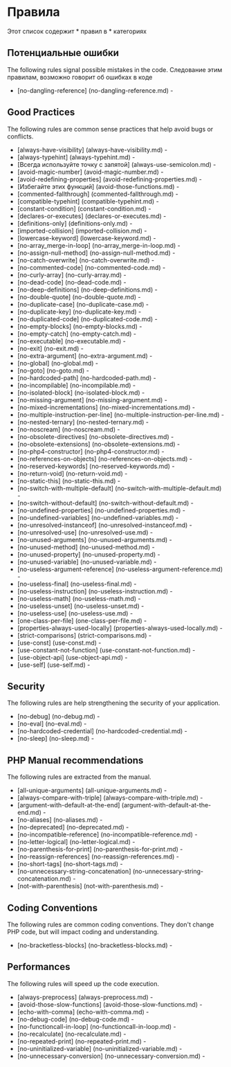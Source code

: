 <!-- generated on 26-01-2015 10:0:37-->
# Правила

Этот список содержит * правил в * категориях

## Потенциальные ошибки

The following rules signal possible mistakes in the code.
Следование этим правилам, возможно говорит об ошибках в коде

 * [no-dangling-reference] (no-dangling-reference.md) - 

## Good Practices

The following rules are common sense practices that help avoid bugs or conflicts.

 * [always-have-visibility] (always-have-visibility.md) - 
 * [always-typehint] (always-typehint.md) - 
 * [Всегда используйте точку с запятой] (always-use-semicolon.md) - 
 * [avoid-magic-number] (avoid-magic-number.md) - 
 * [avoid-redefining-properties] (avoid-redefining-properties.md) - 
 * [Избегайте этих функций] (avoid-those-functions.md) - 
 * [commented-fallthrough] (commented-fallthrough.md) - 
 * [compatible-typehint] (compatible-typehint.md) - 
 * [constant-condition] (constant-condition.md) - 
 * [declares-or-executes] (declares-or-executes.md) - 
 * [definitions-only] (definitions-only.md) - 
 * [imported-collision] (imported-collision.md) - 
 * [lowercase-keyword] (lowercase-keyword.md) - 
 * [no-array_merge-in-loop] (no-array_merge-in-loop.md) - 
 * [no-assign-null-method] (no-assign-null-method.md) - 
 * [no-catch-overwrite] (no-catch-overwrite.md) - 
 * [no-commented-code] (no-commented-code.md) - 
 * [no-curly-array] (no-curly-array.md) - 
 * [no-dead-code] (no-dead-code.md) - 
 * [no-deep-definitions] (no-deep-definitions.md) - 
 * [no-double-quote] (no-double-quote.md) - 
 * [no-duplicate-case] (no-duplicate-case.md) - 
 * [no-duplicate-key] (no-duplicate-key.md) - 
 * [no-duplicated-code] (no-duplicated-code.md) - 
 * [no-empty-blocks] (no-empty-blocks.md) - 
 * [no-empty-catch] (no-empty-catch.md) - 
 * [no-executable] (no-executable.md) - 
 * [no-exit] (no-exit.md) - 
 * [no-extra-argument] (no-extra-argument.md) - 
 * [no-global] (no-global.md) - 
 * [no-goto] (no-goto.md) - 
 * [no-hardcoded-path] (no-hardcoded-path.md) - 
 * [no-incompilable] (no-incompilable.md) - 
 * [no-isolated-block] (no-isolated-block.md) - 
 * [no-missing-argument] (no-missing-argument.md) - 
 * [no-mixed-incrementations] (no-mixed-incrementations.md) - 
 * [no-multiple-instruction-per-line] (no-multiple-instruction-per-line.md) - 
 * [no-nested-ternary] (no-nested-ternary.md) - 
 * [no-noscream] (no-noscream.md) - 
 * [no-obsolete-directives] (no-obsolete-directives.md) - 
 * [no-obsolete-extensions] (no-obsolete-extensions.md) - 
 * [no-php4-constructor] (no-php4-constructor.md) - 
 * [no-references-on-objects] (no-references-on-objects.md) - 
 * [no-reserved-keywords] (no-reserved-keywords.md) - 
 * [no-return-void] (no-return-void.md) - 
 * [no-static-this] (no-static-this.md) - 
 * [no-switch-with-multiple-default] (no-switch-with-multiple-default.md) - 
 * [no-switch-without-default] (no-switch-without-default.md) - 
 * [no-undefined-properties] (no-undefined-properties.md) - 
 * [no-undefined-variables] (no-undefined-variables.md) - 
 * [no-unresolved-instanceof] (no-unresolved-instanceof.md) - 
 * [no-unresolved-use] (no-unresolved-use.md) - 
 * [no-unused-arguments] (no-unused-arguments.md) - 
 * [no-unused-method] (no-unused-method.md) - 
 * [no-unused-property] (no-unused-property.md) - 
 * [no-unused-variable] (no-unused-variable.md) - 
 * [no-useless-argument-reference] (no-useless-argument-reference.md) - 
 * [no-useless-final] (no-useless-final.md) - 
 * [no-useless-instruction] (no-useless-instruction.md) - 
 * [no-useless-math] (no-useless-math.md) - 
 * [no-useless-unset] (no-useless-unset.md) - 
 * [no-useless-use] (no-useless-use.md) - 
 * [one-class-per-file] (one-class-per-file.md) - 
 * [properties-always-used-locally] (properties-always-used-locally.md) - 
 * [strict-comparisons] (strict-comparisons.md) - 
 * [use-const] (use-const.md) - 
 * [use-constant-not-function] (use-constant-not-function.md) - 
 * [use-object-api] (use-object-api.md) - 
 * [use-self] (use-self.md) - 

## Security

The following rules are help strengthening the security of your application.

 * [no-debug] (no-debug.md) - 
 * [no-eval] (no-eval.md) - 
 * [no-hardcoded-credential] (no-hardcoded-credential.md) - 
 * [no-sleep] (no-sleep.md) - 

## PHP Manual recommendations

The following rules are extracted from the manual.

 * [all-unique-arguments] (all-unique-arguments.md) - 
 * [always-compare-with-triple] (always-compare-with-triple.md) - 
 * [argument-with-default-at-the-end] (argument-with-default-at-the-end.md) - 
 * [no-aliases] (no-aliases.md) - 
 * [no-deprecated] (no-deprecated.md) - 
 * [no-incompatible-reference] (no-incompatible-reference.md) - 
 * [no-letter-logical] (no-letter-logical.md) - 
 * [no-parenthesis-for-print] (no-parenthesis-for-print.md) - 
 * [no-reassign-references] (no-reassign-references.md) - 
 * [no-short-tags] (no-short-tags.md) - 
 * [no-unnecessary-string-concatenation] (no-unnecessary-string-concatenation.md) - 
 * [not-with-parenthesis] (not-with-parenthesis.md) - 

## Coding Conventions

The following rules are common coding conventions. They don't change PHP code, but will impact coding and understanding.

 * [no-bracketless-blocks] (no-bracketless-blocks.md) - 

## Performances

The following rules will speed up the code execution.

 * [always-preprocess] (always-preprocess.md) - 
 * [avoid-those-slow-functions] (avoid-those-slow-functions.md) - 
 * [echo-with-comma] (echo-with-comma.md) - 
 * [no-debug-code] (no-debug-code.md) - 
 * [no-functioncall-in-loop] (no-functioncall-in-loop.md) - 
 * [no-recalculate] (no-recalculate.md) - 
 * [no-repeated-print] (no-repeated-print.md) - 
 * [no-uninitialized-variable] (no-uninitialized-variable.md) - 
 * [no-unnecessary-conversion] (no-unnecessary-conversion.md) - 

